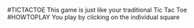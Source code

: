 #TICTACTOE
This game is just like your traditional Tic Tac Toe
#HOWTOPLAY
You play by clicking on the individual square
